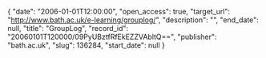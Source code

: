{
  "date": "2006-01-01T12:00:00", 
  "open_access": true, 
  "target_url": "http://www.bath.ac.uk/e-learning/grouplog/", 
  "description": "", 
  "end_date": null, 
  "title": "GroupLog", 
  "record_id": "20060101T120000/09PyUBztfRfEkEZZVAbltQ==", 
  "publisher": "bath.ac.uk", 
  "slug": 136284, 
  "start_date": null
}

